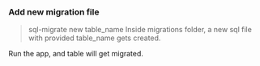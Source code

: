 ### Add new migration file
> sql-migrate new table_name
Inside migrations folder, a new sql file with provided table_name gets created.

Run the app, and table will get migrated.